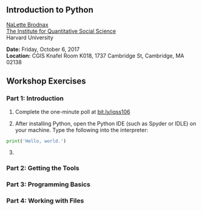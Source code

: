 ## Introduction to Python
[NaLette Brodnax](www.nalettebrodnax.com)<br>
[The Institute for Quantitative Social Science](http://iq.harvard.edu)<br>
Harvard University<br>

**Date:** Friday, October 6, 2017<br>
**Location:** CGIS Knafel Room K018, 1737 Cambridge St, Cambridge, MA 02138

## Workshop Exercises

### Part 1: Introduction
 1. Complete the one-minute poll at [bit.ly/iqss106](http://bit.ly/iqss106)

 2. After installing Python, open the Python IDE (such as Spyder or IDLE) on your machine.  Type the following into the interpreter:
 ```python
 print('Hello, world.')
 ```

 3.

### Part 2: Getting the Tools


### Part 3: Programming Basics


### Part 4: Working with Files

